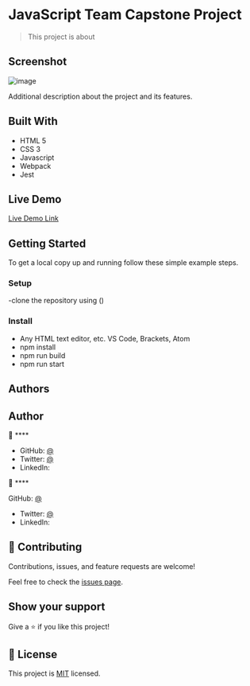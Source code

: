 # JavaScript Team Capstone Project

> This project is about

## Screenshot

![image]()

Additional description about the project and its features.

## Built With

- HTML 5
- CSS 3
- Javascript
- Webpack
- Jest

## Live Demo

[Live Demo Link]()

## Getting Started

To get a local copy up and running follow these simple example steps.

### Setup

-clone the repository using ()

### Install

- Any HTML text editor, etc. VS Code, Brackets, Atom
- npm install
- npm run build
- npm run start

## Authors

## Author

👤 \*\*\*\*

- GitHub: [@]()
- Twitter: [@]()
- LinkedIn: []()

👤 \*\*\*\*

GitHub: [@]()

- Twitter: [@]()
- LinkedIn: []()

## 🤝 Contributing

Contributions, issues, and feature requests are welcome!

Feel free to check the [issues page]().

## Show your support

Give a ⭐️ if you like this project!

## 📝 License

This project is [MIT](./MIT.md) licensed.
